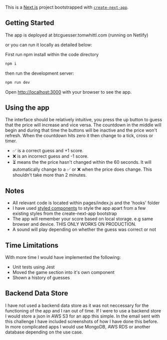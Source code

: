 This is a [Next.js](https://nextjs.org/) project bootstrapped with [`create-next-app`](https://github.com/vercel/next.js/tree/canary/packages/create-next-app).

## Getting Started

The app is deployed at btcguesser.tomwhittl.com (running on Netlify)

or you can run it locally as detailed below:

First run npm install within the code directory

```bash
npm i
```

then run the development server:

```bash
npm run dev
```

Open [http://localhost:3000](http://localhost:3000) with your browser to see the app.

## Using the app

The interface should be relatively intuitive, you press the up button to guess that the price will increase and vice versa. The countdown in the middle will begin and during that time the buttons will be inactive and the price won't refresh. When the countdown hits zero it then change to a tick, cross or timer.

- ✅ is a correct guess and +1 score.
- ❌ is an incorrect guess and -1 score.
- ⏳ means the the price hasn't changed within the 60 seconds. It will automatically change to a ✅ or ❌ when the price does change. This shouldn't take more than 2 minutes.

## Notes

- All relevant code is located within pages/index.js and the 'hooks' folder
- I have used [styled components](https://styled-components.com/) to style the app apart from a few existing styles from the create-next-app bootstrap
- The app will remember your score based on local storage. e.g same browser and device. THIS ONLY WORKS ON PRODUCTION.
- A sound will play depending on whether the guess was correct or not

## Time Limitations

With more time I would have implemented the following:

- Unit tests using Jest
- Moved the game section into it's own component
- Shown a history of guesses

## Backend Data Store

I have not used a backend data store as it was not neccessary for the functioning of the app and I ran out of time. If I were to use a backend store I would store a json in AWS S3 for an app this simple. In the email sent with this challenge I have included screenshots of how I have done this before. In more complicated apps I would use MongoDB, AWS RDS or another database depending on the use case.
